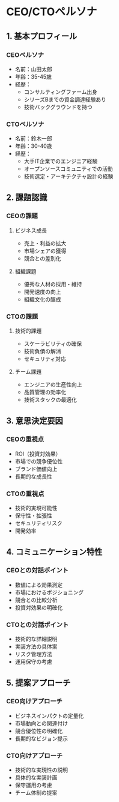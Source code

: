 # CEO/CTOペルソナ

## 1. 基本プロフィール

### CEOペルソナ
- 名前：山田太郎
- 年齢：35-45歳
- 経歴：
  - コンサルティングファーム出身
  - シリーズBまでの資金調達経験あり
  - 技術バックグラウンドを持つ

### CTOペルソナ
- 名前：鈴木一郎
- 年齢：30-40歳
- 経歴：
  - 大手IT企業でのエンジニア経験
  - オープンソースコミュニティでの活動
  - 技術選定・アーキテクチャ設計の経験

## 2. 課題認識

### CEOの課題
1. ビジネス成長
   - 売上・利益の拡大
   - 市場シェアの獲得
   - 競合との差別化

2. 組織課題
   - 優秀な人材の採用・維持
   - 開発速度の向上
   - 組織文化の醸成

### CTOの課題
1. 技術的課題
   - スケーラビリティの確保
   - 技術負債の解消
   - セキュリティ対応

2. チーム課題
   - エンジニアの生産性向上
   - 品質管理の効率化
   - 技術スタックの最適化

## 3. 意思決定要因

### CEOの重視点
- ROI（投資対効果）
- 市場での競争優位性
- ブランド価値向上
- 長期的な成長性

### CTOの重視点
- 技術的実現可能性
- 保守性・拡張性
- セキュリティリスク
- 開発効率

## 4. コミュニケーション特性

### CEOとの対話ポイント
- 数値による効果測定
- 市場におけるポジショニング
- 競合との比較分析
- 投資対効果の明確化

### CTOとの対話ポイント
- 技術的な詳細説明
- 実装方法の具体案
- リスク管理方法
- 運用保守の考慮

## 5. 提案アプローチ

### CEO向けアプローチ
- ビジネスインパクトの定量化
- 市場動向との関連付け
- 競合優位性の明確化
- 長期的なビジョン提示

### CTO向けアプローチ
- 技術的な実現性の説明
- 具体的な実装計画
- 保守運用の考慮
- チーム体制の提案 